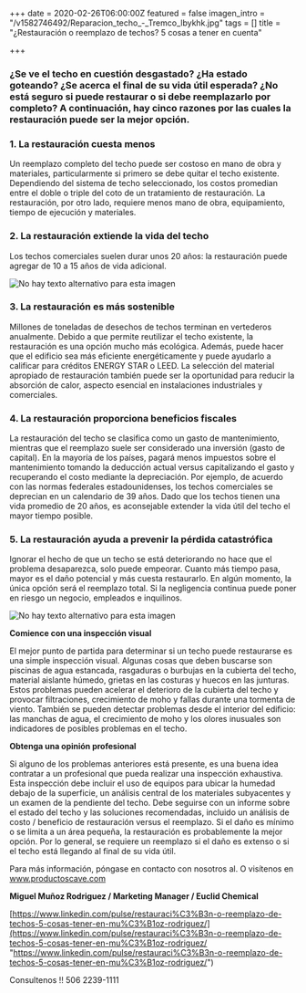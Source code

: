 +++
date = 2020-02-26T06:00:00Z
featured = false
imagen_intro = "/v1582746492/Reparacion_techo_-_Tremco_lbykhk.jpg"
tags = []
title = "¿Restauración o reemplazo de techos? 5 cosas a tener en cuenta"

+++
### **¿Se ve el techo en cuestión desgastado? ¿Ha estado goteando? ¿Se acerca el final de su vida útil esperada? ¿No está seguro si puede restaurar o si debe reemplazarlo por completo? A continuación, hay cinco razones por las cuales la restauración puede ser la mejor opción.**

### **1. La restauración cuesta menos**

Un reemplazo completo del techo puede ser costoso en mano de obra y materiales, particularmente si primero se debe quitar el techo existente. Dependiendo del sistema de techo seleccionado, los costos promedian entre el doble o triple del coto de un tratamiento de restauración. La restauración, por otro lado, requiere menos mano de obra, equipamiento, tiempo de ejecución y materiales.

### **2. La restauración extiende la vida del techo**

Los techos comerciales suelen durar unos 20 años: la restauración puede agregar de 10 a 15 años de vida adicional.

![No hay texto alternativo para esta imagen](https://media-exp1.licdn.com/dms/image/C5612AQEXUnzrZMGLlQ/article-inline_image-shrink_1500_2232/0?e=1588204800&v=beta&t=wZPKm_X-vQ05msTNJIpEkjzNGTsOMEa3ZnE2lbNZd8g)

### **3. La restauración es más sostenible**

Millones de toneladas de desechos de techos terminan en vertederos anualmente. Debido a que permite reutilizar el techo existente, la restauración es una opción mucho más ecológica. Además, puede hacer que el edificio sea más eficiente energéticamente y puede ayudarlo a calificar para créditos ENERGY STAR o LEED. La selección del material apropiado de restauración también puede ser la oportunidad para reducir la absorción de calor, aspecto esencial en instalaciones industriales y comerciales.

### **4. La restauración proporciona beneficios fiscales**

La restauración del techo se clasifica como un gasto de mantenimiento, mientras que el reemplazo suele ser considerado una inversión (gasto de capital). En la mayoría de los países, pagará menos impuestos sobre el mantenimiento tomando la deducción actual versus capitalizando el gasto y recuperando el costo mediante la depreciación. Por ejemplo, de acuerdo con las normas federales estadounidenses, los techos comerciales se deprecian en un calendario de 39 años. Dado que los techos tienen una vida promedio de 20 años, es aconsejable extender la vida útil del techo el mayor tiempo posible.

### **5. La restauración ayuda a prevenir la pérdida catastrófica**

Ignorar el hecho de que un techo se está deteriorando no hace que el problema desaparezca, solo puede empeorar. Cuanto más tiempo pasa, mayor es el daño potencial y más cuesta restaurarlo. En algún momento, la única opción será el reemplazo total. Si la negligencia continua puede poner en riesgo un negocio, empleados e inquilinos.

![No hay texto alternativo para esta imagen](https://media-exp1.licdn.com/dms/image/C5612AQFTzUAfYp2xgg/article-inline_image-shrink_1000_1488/0?e=1588204800&v=beta&t=NYtB_mwoboF6ZChty_wzufdncPDJO00DbkinzWYXODw)

**Comience con una inspección visual**

El mejor punto de partida para determinar si un techo puede restaurarse es una simple inspección visual. Algunas cosas que deben buscarse son piscinas de agua estancada, rasgaduras o burbujas en la cubierta del techo, material aislante húmedo, grietas en las costuras y huecos en las junturas. Estos problemas pueden acelerar el deterioro de la cubierta del techo y provocar filtraciones, crecimiento de moho y fallas durante una tormenta de viento. También se pueden detectar problemas desde el interior del edificio: las manchas de agua, el crecimiento de moho y los olores inusuales son indicadores de posibles problemas en el techo.

**Obtenga una opinión profesional**

Si alguno de los problemas anteriores está presente, es una buena idea contratar a un profesional que pueda realizar una inspección exhaustiva. Esta inspección debe incluir el uso de equipos para ubicar la humedad debajo de la superficie, un análisis central de los materiales subyacentes y un examen de la pendiente del techo. Debe seguirse con un informe sobre el estado del techo y las soluciones recomendadas, incluido un análisis de costo / beneficio de restauración versus el reemplazo. Si el daño es mínimo o se limita a un área pequeña, la restauración es probablemente la mejor opción. Por lo general, se requiere un reemplazo si el daño es extenso o si el techo está llegando al final de su vida útil.

Para más información, póngase en contacto con nosotros al.  O visítenos en www.productoscave.com

**Miguel Muñoz Rodriguez / Marketing Manager / Euclid Chemical**

[https://www.linkedin.com/pulse/restauraci%C3%B3n-o-reemplazo-de-techos-5-cosas-tener-en-mu%C3%B1oz-rodriguez/](https://www.linkedin.com/pulse/restauraci%C3%B3n-o-reemplazo-de-techos-5-cosas-tener-en-mu%C3%B1oz-rodriguez/ "https://www.linkedin.com/pulse/restauraci%C3%B3n-o-reemplazo-de-techos-5-cosas-tener-en-mu%C3%B1oz-rodriguez/")

Consultenos !! 506 2239-1111 